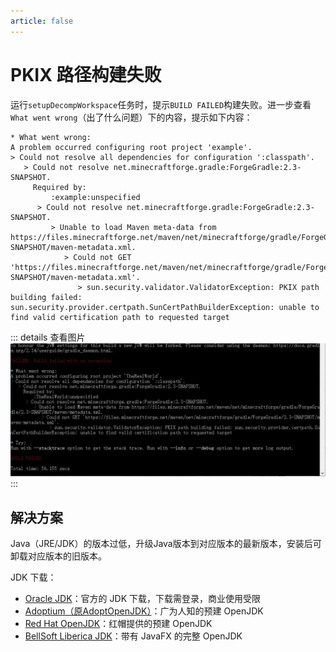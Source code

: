 ```yaml
---
article: false
---
```

# PKIX 路径构建失败
运行`setupDecompWorkspace`任务时，提示`BUILD FAILED`构建失败。进一步查看`What went wrong`（出了什么问题）下的内容，提示如下内容：
```
* What went wrong:
A problem occurred configuring root project 'example'.
> Could not resolve all dependencies for configuration ':classpath'.
   > Could not resolve net.minecraftforge.gradle:ForgeGradle:2.3-SNAPSHOT.
     Required by:
         :example:unspecified
      > Could not resolve net.minecraftforge.gradle:ForgeGradle:2.3-SNAPSHOT.
         > Unable to load Maven meta-data from https://files.minecraftforge.net/maven/net/minecraftforge/gradle/ForgeGradle/2.3-SNAPSHOT/maven-metadata.xml.
            > Could not GET 'https://files.minecraftforge.net/maven/net/minecraftforge/gradle/ForgeGradle/2.3-SNAPSHOT/maven-metadata.xml'.
               > sun.security.validator.ValidatorException: PKIX path building failed: sun.security.provider.certpath.SunCertPathBuilderException: unable to find valid certification path to requested target
```

::: details 查看图片
![](./pkix-path-building-failed/1.png)
:::

## 解决方案
Java（JRE/JDK）的版本过低，升级Java版本到对应版本的最新版本，安装后可卸载对应版本的旧版本。

JDK 下载：
- [Oracle JDK](https://www.oracle.com/java/technologies/java-se-glance.html)：官方的 JDK 下载，下载需登录，商业使用受限
- [Adoptium（原AdoptOpenJDK）](https://adoptium.net/)：广为人知的预建 OpenJDK
- [Red Hat OpenJDK](https://developers.redhat.com/products/openjdk/download)：红帽提供的预建 OpenJDK
- [BellSoft Liberica JDK](https://bell-sw.com/pages/downloads/)：带有 JavaFX 的完整 OpenJDK